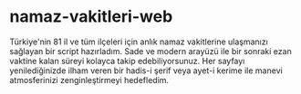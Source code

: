 # namaz-vakitleri-web
Türkiye'nin 81 il ve tüm ilçeleri için anlık namaz vakitlerine ulaşmanızı sağlayan bir script hazırladım. Sade ve modern arayüzü ile bir sonraki ezan vaktine kalan süreyi kolayca takip edebiliyorsunuz. Her sayfayı yenilediğinizde ilham veren bir hadis-i şerif veya ayet-i kerime ile manevi atmosferinizi zenginleştirmeyi hedefledim.
